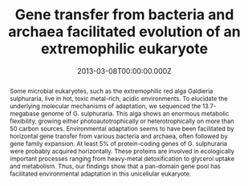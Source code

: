 ﻿---
title: "Gene transfer from bacteria and archaea facilitated evolution of an extremophilic eukaryote"
publication_types: ["2"]
# Author notes (optional)
authors: 
  - Gerald Schönknecht
  - Weihua-Chen
  - Chad M. Ternes
  - Guillaume G. Barbier
  - Roshan P. Shrestha


# Author notes (optional)
author_notes: []

publication_short: 
abstract: >-
  Some microbial eukaryotes, such as the extremophilic red alga Galdieria sulphuraria, live in hot, toxic metal-rich, acidic environments. To elucidate the underlying molecular mechanisms of adaptation, we sequenced the 13.7-megabase genome of G. sulphuraria. This alga shows an enormous metabolic flexibility, growing either photoautotrophically or heterotrophically on more than 50 carbon sources. Environmental adaptation seems to have been facilitated by horizontal gene transfer from various bacteria and archaea, often followed by gene family expansion. At least 5% of protein-coding genes of G. sulphuraria were probably acquired horizontally. These proteins are involved in ecologically important processes ranging from heavy-metal detoxification to glycerol uptake and metabolism. Thus, our findings show that a pan-domain gene pool has facilitated environmental adaptation in this unicellular eukaryote.

draft: false
featured: ture

slides: null
url_pdf: ''
image:
  caption: ""
  focal_point: ""
  preview_only: false
summary: ""
url_dataset: ""
url_project: ""
url_source: ""
url_video: ""

doi: 10.1126/science.1231707
tags:
  - Science
publication: Science
projects: []
date: 2013-03-08T00:00:00.000Z
url_slides: ""
publishDate: 2017-01-01T00:00:00.000Z
url_poster: ""
url_code: ""
---

